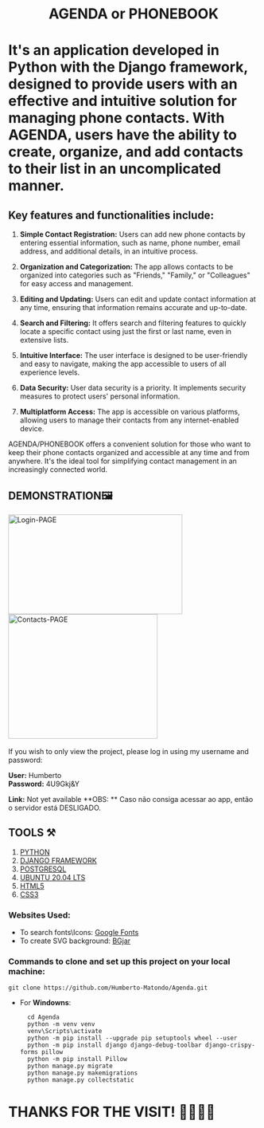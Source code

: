 <h1 align="center">AGENDA or PHONEBOOK<h1>

It's an application developed in Python with the Django framework, designed to provide users with an effective and intuitive solution for managing phone contacts. With AGENDA, users have the ability to create, organize, and add contacts to their list in an uncomplicated manner.

<h2>Key features and functionalities include:</h2>

1. **Simple Contact Registration:** Users can add new phone contacts by entering essential information, such as name, phone number, email address, and additional details, in an intuitive process.

2. **Organization and Categorization:** The app allows contacts to be organized into categories such as "Friends," "Family," or "Colleagues" for easy access and management.

3. **Editing and Updating:** Users can edit and update contact information at any time, ensuring that information remains accurate and up-to-date.

4. **Search and Filtering:** It offers search and filtering features to quickly locate a specific contact using just the first or last name, even in extensive lists.

5. **Intuitive Interface:** The user interface is designed to be user-friendly and easy to navigate, making the app accessible to users of all experience levels.

6. **Data Security:** User data security is a priority. It implements security measures to protect users' personal information.

7. **Multiplatform Access:** The app is accessible on various platforms, allowing users to manage their contacts from any internet-enabled device.

AGENDA/PHONEBOOK offers a convenient solution for those who want to keep their phone contacts organized and accessible at any time and from anywhere. It's the ideal tool for simplifying contact management in an increasingly connected world.

<h2>DEMONSTRATION🖼️</h2>

  <div>
    <img src="https://i.ibb.co/8BXVzJg/login-Page.png" alt="Login-PAGE" width="350" height="200">  
    <img src="https://i.ibb.co/ZXDXKPQ/Contacts-PAGE.png" alt="Contacts-PAGE" border="0" width="300" height="250"/>
  </div>
  
  <br>
  If you wish to only view the project, please log in using my username and password:

  **User:** Humberto <br/>
  **Password:** 4U9Gkj&Y

  **Link:** Not yet available
  **OBS: ** Caso não consiga acessar ao app, então o servidor está DESLIGADO.

    
  <h2>TOOLS ⚒️</h2>
  
  1. <a href="https://www.python.org">PYTHON</a>
  2. <a href="https://www.djangoproject.com">DJANGO FRAMEWORK</a>
  3. <a href="https://www.postgresql.org">POSTGRESQL</a>
  3. <a href="https://releases.ubuntu.com/focal/">UBUNTU 20.04 LTS</a>
  4. <a href="https://html.com">HTML5</a>
  5. <a href="https://www.w3.org/Style/CSS/Overview.en.html">CSS3</a>


  <h3>Websites Used:</h3>

  - To search fonts\Icons: <a href="https://fonts.google.com">Google Fonts</a>
  - To create SVG background: <a href="https://bgjar.com">BGjar</a>

  <h3>Commands to clone and set up this project on your local machine:</h3>

    git clone https://github.com/Humberto-Matondo/Agenda.git
  
  - For **Windowns**:
    
          cd Agenda
          python -m venv venv
          venv\Scripts\activate
          python -m pip install --upgrade pip setuptools wheel --user
          python -m pip install django django-debug-toolbar django-crispy-forms pillow
          python -m pip install Pillow  
          python manage.py migrate
          python manage.py makemigrations
          python manage.py collectstatic
 
 
 <h1> THANKS FOR THE VISIT! 🫱🏿‍🫲🏻 </h1>
  
